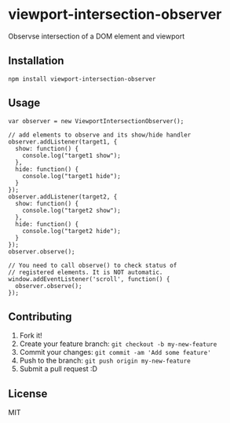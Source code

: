 # viewport-intersection-observer

Observse intersection of a DOM element and viewport

## Installation

```
npm install viewport-intersection-observer
```

## Usage

```
var observer = new ViewportIntersectionObserver();

// add elements to observe and its show/hide handler
observer.addListener(target1, {
  show: function() {
    console.log("target1 show");
  },
  hide: function() {
    console.log("target1 hide");
  }
});
observer.addListener(target2, {
  show: function() {
    console.log("target2 show");
  },
  hide: function() {
    console.log("target2 hide");
  }
});
observer.observe();

// You need to call observe() to check status of
// registered elements. It is NOT automatic.
window.addEventListener('scroll', function() {
  observer.observe();
});
```

## Contributing

1. Fork it!
2. Create your feature branch: `git checkout -b my-new-feature`
3. Commit your changes: `git commit -am 'Add some feature'`
4. Push to the branch: `git push origin my-new-feature`
5. Submit a pull request :D

## License

MIT





